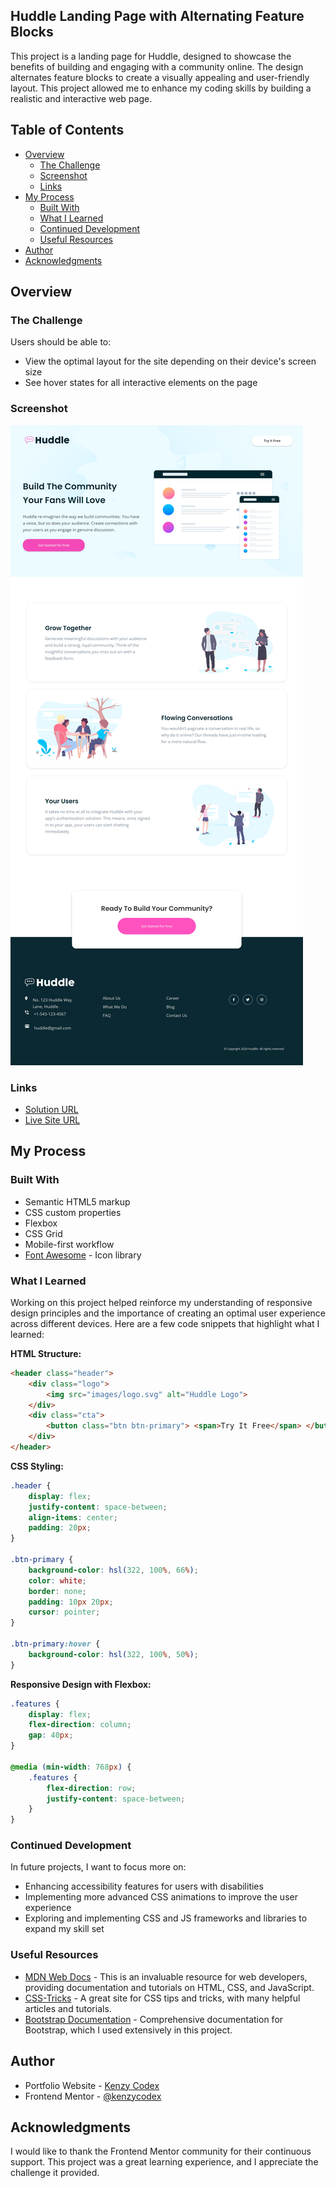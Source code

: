 ## Huddle Landing Page with Alternating Feature Blocks

This project is a landing page for Huddle, designed to showcase the benefits of building and engaging with a community online. The design alternates feature blocks to create a visually appealing and user-friendly layout. This project allowed me to enhance my coding skills by building a realistic and interactive web page.

## Table of Contents

- [Overview](#overview)
  - [The Challenge](#the-challenge)
  - [Screenshot](#screenshot)
  - [Links](#links)
- [My Process](#my-process)
  - [Built With](#built-with)
  - [What I Learned](#what-i-learned)
  - [Continued Development](#continued-development)
  - [Useful Resources](#useful-resources)
- [Author](#author)
- [Acknowledgments](#acknowledgments)

## Overview

### The Challenge

Users should be able to:

- View the optimal layout for the site depending on their device's screen size
- See hover states for all interactive elements on the page

### Screenshot

![Huddle Landing Page Screenshot](./images/screenshot.png)

### Links

- [Solution URL](https://your-solution-url.com)
- [Live Site URL](https://kenzycodex.github.io/recipe/)

## My Process

### Built With

- Semantic HTML5 markup
- CSS custom properties
- Flexbox
- CSS Grid
- Mobile-first workflow
- [Font Awesome](https://fontawesome.com/) - Icon library

### What I Learned

Working on this project helped reinforce my understanding of responsive design principles and the importance of creating an optimal user experience across different devices. Here are a few code snippets that highlight what I learned:

**HTML Structure:**

```html
<header class="header">
    <div class="logo">
        <img src="images/logo.svg" alt="Huddle Logo">
    </div>
    <div class="cta">
        <button class="btn btn-primary"> <span>Try It Free</span> </button>
    </div>
</header>
```

**CSS Styling:**

```css
.header {
    display: flex;
    justify-content: space-between;
    align-items: center;
    padding: 20px;
}

.btn-primary {
    background-color: hsl(322, 100%, 66%);
    color: white;
    border: none;
    padding: 10px 20px;
    cursor: pointer;
}

.btn-primary:hover {
    background-color: hsl(322, 100%, 50%);
}
```

**Responsive Design with Flexbox:**

```css
.features {
    display: flex;
    flex-direction: column;
    gap: 40px;
}

@media (min-width: 768px) {
    .features {
        flex-direction: row;
        justify-content: space-between;
    }
}
```

### Continued Development

In future projects, I want to focus more on:

- Enhancing accessibility features for users with disabilities
- Implementing more advanced CSS animations to improve the user experience
- Exploring and implementing CSS and JS frameworks and libraries to expand my skill set

### Useful Resources

- [MDN Web Docs](https://developer.mozilla.org/en-US/) - This is an invaluable resource for web developers, providing documentation and tutorials on HTML, CSS, and JavaScript.
- [CSS-Tricks](https://css-tricks.com/) - A great site for CSS tips and tricks, with many helpful articles and tutorials.
- [Bootstrap Documentation](https://getbootstrap.com/docs/4.5/getting-started/introduction/) - Comprehensive documentation for Bootstrap, which I used extensively in this project.

## Author

- Portfolio Website - [Kenzy Codex](https://kenzycodex.vercel.app)
- Frontend Mentor - [@kenzycodex](https://www.frontendmentor.io/profile/kenzycodex)


## Acknowledgments

I would like to thank the Frontend Mentor community for their continuous support. This project was a great learning experience, and I appreciate the challenge it provided.